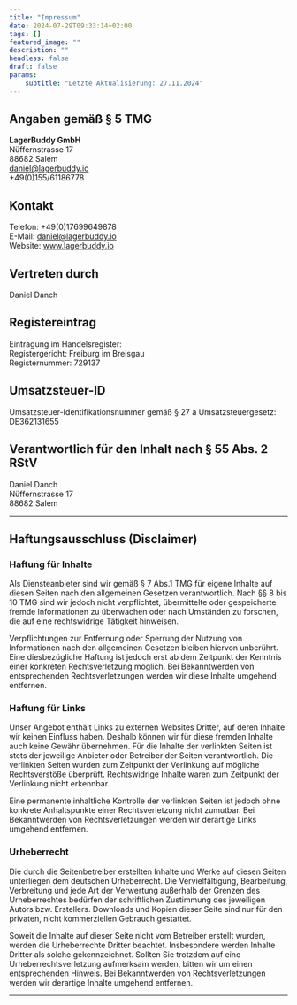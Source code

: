 ```yaml
---
title: "Impressum"
date: 2024-07-29T09:33:14+02:00
tags: []
featured_image: ""
description: ""
headless: false
draft: false
params:
    subtitle: "Letzte Aktualisierung: 27.11.2024"
---
```


## Angaben gemäß § 5 TMG

**LagerBuddy GmbH**  
Nüffernstrasse 17  
88682 Salem  
daniel@lagerbuddy.io  
+49(0)155/61186778 

## Kontakt

Telefon: +49(0)17699649878  
E-Mail: daniel@lagerbuddy.io  
Website: www.lagerbuddy.io  

## Vertreten durch

Daniel Danch

## Registereintrag

Eintragung im Handelsregister:  
Registergericht: Freiburg im Breisgau  
Registernummer: 729137

## Umsatzsteuer-ID

Umsatzsteuer-Identifikationsnummer gemäß § 27 a Umsatzsteuergesetz:  
DE362131655

## Verantwortlich für den Inhalt nach § 55 Abs. 2 RStV

Daniel Danch  
Nüffernstrasse 17  
88682 Salem  

---

## Haftungsausschluss (Disclaimer)

### Haftung für Inhalte
Als Diensteanbieter sind wir gemäß § 7 Abs.1 TMG für eigene Inhalte auf diesen Seiten nach den allgemeinen Gesetzen verantwortlich. Nach §§ 8 bis 10 TMG sind wir jedoch nicht verpflichtet, übermittelte oder gespeicherte fremde Informationen zu überwachen oder nach Umständen zu forschen, die auf eine rechtswidrige Tätigkeit hinweisen.

Verpflichtungen zur Entfernung oder Sperrung der Nutzung von Informationen nach den allgemeinen Gesetzen bleiben hiervon unberührt. Eine diesbezügliche Haftung ist jedoch erst ab dem Zeitpunkt der Kenntnis einer konkreten Rechtsverletzung möglich. Bei Bekanntwerden von entsprechenden Rechtsverletzungen werden wir diese Inhalte umgehend entfernen.

### Haftung für Links
Unser Angebot enthält Links zu externen Websites Dritter, auf deren Inhalte wir keinen Einfluss haben. Deshalb können wir für diese fremden Inhalte auch keine Gewähr übernehmen. Für die Inhalte der verlinkten Seiten ist stets der jeweilige Anbieter oder Betreiber der Seiten verantwortlich. Die verlinkten Seiten wurden zum Zeitpunkt der Verlinkung auf mögliche Rechtsverstöße überprüft. Rechtswidrige Inhalte waren zum Zeitpunkt der Verlinkung nicht erkennbar.

Eine permanente inhaltliche Kontrolle der verlinkten Seiten ist jedoch ohne konkrete Anhaltspunkte einer Rechtsverletzung nicht zumutbar. Bei Bekanntwerden von Rechtsverletzungen werden wir derartige Links umgehend entfernen.

### Urheberrecht
Die durch die Seitenbetreiber erstellten Inhalte und Werke auf diesen Seiten unterliegen dem deutschen Urheberrecht. Die Vervielfältigung, Bearbeitung, Verbreitung und jede Art der Verwertung außerhalb der Grenzen des Urheberrechtes bedürfen der schriftlichen Zustimmung des jeweiligen Autors bzw. Erstellers. Downloads und Kopien dieser Seite sind nur für den privaten, nicht kommerziellen Gebrauch gestattet.

Soweit die Inhalte auf dieser Seite nicht vom Betreiber erstellt wurden, werden die Urheberrechte Dritter beachtet. Insbesondere werden Inhalte Dritter als solche gekennzeichnet. Sollten Sie trotzdem auf eine Urheberrechtsverletzung aufmerksam werden, bitten wir um einen entsprechenden Hinweis. Bei Bekanntwerden von Rechtsverletzungen werden wir derartige Inhalte umgehend entfernen.

---


<!-- Sitz der Aktiengesellschaft:
Otto-Ostrowski-Straße 7,
10249 Berlin
Telefon:
+49 (0) 30-300 146 0
E-Mail-Adresse / elektronischer Kontakt:
Registergericht:
Berlin-Charlottenburg HRB 79450
USt-ID-Nr.:
DE 211 045 709
Der Vorstand
Claudia Frese (Vorsitz)
Hüseyin Dogan
Dr. Markus Noga
Britta Schmidt
Achim Weiß
Der Aufsichtsrat
Sven Fritz (Vorsitz)
Online-Streitbeilegung:
Die Europäische Kommission stellt eine Plattform zur Online-Streitbeilegung (OS) bereit. Die Plattform finden Sie unter http://ec.europa.eu/consumers/odr/. Verbraucher haben die Möglichkeit, diese Plattform für die Beilegung ihrer Streitigkeiten zu nutzen.
Beilegung von Verbraucherstreitigkeiten:
Zur Teilnahme an einem Streitbeilegungsverfahren vor einer Verbraucherschlichtungsstelle sind wir nicht verpflichtet und werden von Fall zu Fall individuell über eine Teilnahme entscheiden.
Elektronisches Hinweisgebersystem:
Mit der „Integrity Line“ stellen wir allen Mitarbeitenden sowie externen Personen, die in einem beruflichen Kontext mit der United Internet AG (inkl. IONOS SE, STRATO AG, 1&1 Versatel GmbH, 1&1 Mail & Media Application SE sowie deren Tochtergesellschaften) stehen, einen geschützten Meldeweg für mögliche Compliance-Verstöße zur Verfügung. Zur „United Internet Integrity Line“: https://unitedinternet.integrityline.com/frontpage
Kontaktstelle gemäß VERORDNUNG (EU) 2021/784 DES EUROPÄISCHEN PARLAMENTS UND DES RATES:
E-Mail: 
Kommunikationssprache: Deutsch, Englisch
Diese E-Mail-Adresse ist ausschließlich für die Kommunikation gemäß Verordnung (EU) 2021/784 bestimmt. Andere Anfragen werden nicht beantwortet.
Kontaktstelle für Behörden gemäß Art. 11 der VERORDNUNG (EU) 2022/2065 DES EUROPÄISCHEN PARLAMENTS UND DES RATES
E-Mail: 
Kommunikationssprache: Deutsch, Englisch
Diese E-Mail-Adresse ist ausschließlich für Anfragen gemäß Art. 11 DSA bestimmt. Andere Anfragen werden nicht bearbeitet und beantwortet.
Meldeverfahren gemäß Art. 16 der VERORDNUNG (EU) 2022/2065 DES EUROPÄISCHEN PARLAMENTS UND DES RATES/Notice and action mechanism acc. to 16  REGULATION (EU) 2022/2065 OF THE EUROPEAN PARLIAMENT AND OF THE COUNCIL:
https://www.strato.de/faq/help/mail.php?thema=1181
Weitere Kontaktmöglichkeiten:
https://www.strato.de/faq/ -->